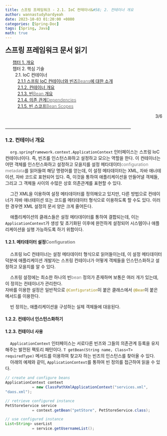 ```yaml
---
title: 스프링 프레임워크 - 2.1. IoC 컨테이너&#58; 2. 컨테이너 개요
author: wannastudyhardyeah
date: 2023-10-03 01:20:00 +0800
categories: [Spring-Doc]
tags: [Spring, Java]
math: true
---
```

<div class="toc-multiple-posts">
<b style="font-size:1.4rem">스프링 프레임워크 문서 읽기</b>
<ol class="sc-fmciRz gyCSrP"><a href="/posts/Spring-Chap-01-Frame-Work-Overview/">챕터 1. 개요</a><br>
챕터 2. 핵심 기술<br>
&nbsp;&nbsp;2.1. IoC 컨테이너<br>
&nbsp;&nbsp;&nbsp;&nbsp;<a href="/posts/Spring-Chap-02-1-1-introduction-to-the-spring-ioc-container-and-beans">2.1.1 스프링 IoC 컨테이너와 빈즈<span style="color: #808080;">Beans</span>에 대한 소개</a><br>
&nbsp;&nbsp;&nbsp;&nbsp;<a href="/posts/Spring-Chap-02-1-2-container-overview" aria-current="page" class="active">2.1.2. 컨테이너 개요</a><br>
&nbsp;&nbsp;&nbsp;&nbsp;<a href="/posts/Spring-Chap-02-1-3-bean-overview">2.1.3. 빈<span style="color: #808080;">Bean</span> 개요</a><br>
&nbsp;&nbsp;&nbsp;&nbsp;<a href="/posts/Spring-Chap-02-1-4-dependencies">2.1.4. 의존 관계<span style="color: #808080;">Dependencies</span></a><br>
&nbsp;&nbsp;&nbsp;&nbsp;<a href="/posts/Spring-Chap-02-1-5-bean-scopes">2.1.5. 빈 스코프<span style="color: #808080;">Bean Scopes</span></a><br>
</ol><div class="sc-fIosxK hRRhWV"><div class="sc-gUQvok eBShCz">
<div class="series-number" align="right">3/6</div>
</div></div>
</div>
<br>
<hr width="80%">
<h3 id="container-overview-h3"> 1.2. 컨테이너 개요</h3>

&nbsp;&nbsp;&nbsp;&nbsp;``org.springframework.context.ApplicationContext`` 인터페이스는 스프링 IoC 컨테이너이다. 즉, 빈즈를 인스턴스화하고 설정하고 모으는 역할을 한다. 이 컨테이너는 어떤 객체를 인스턴스화하고 설정하고 모을지를 설정 메타데이터<span style="color: #808080;">configuration metadata</span>를 읽어들여 해당 명령어를 얻는데, 이 설정 메타데이터는 XML, 자바 애너테이션, 자바 코드로 표현되어 있다. 즉, 이것을 통하여 애플리케이션을 만들어낼 객체들, 그리고 그 객체들 사이의 수많은 상호 의존관계를 표현할 수 있다.<br>  

&nbsp;&nbsp;&nbsp;&nbsp;그간 XML을 이용하여 설정 메타데이터를 정의해오고 있지만, 다른 방법으로 컨테이너가 자바 애너테이션 또는 코드를 메타데이터 형식으로 이용하도록 할 수도 있다. 이러한 경우엔 XML 설정의 문서 양은 크게 줄어든다.<br>

&nbsp;&nbsp;&nbsp;&nbsp;애플리케이션의 클래스들은 설정 메타데이터를 통하여 결합되는데, 이는 ``ApplicationContext``가 생성 및 초기화된 이후에 완전하게 설정되어 시스템이나 애플리케이션을 실행 가능하도록 하기 위함이다.<br> 

<h4 id="configuration-metadata">  1.2.1. 메타데이터 설정<span style="color: #808080;">Configuration</span></h4>

&nbsp;&nbsp;&nbsp;&nbsp;스프링 IoC 컨테이너는 설정 메타데이터 형식으로 읽어들이는데, 이 설정 메타데이터 덕분에 애플리케이션 개발자는 스프링 컨테이너가 어떻게 객체들을 인스턴스화하고 설정하고 모을지를 알 수 있다.<br>

&nbsp;&nbsp;&nbsp;&nbsp;스프링 설정에는 최소한 하나의 빈<span style="color: #808080;">bean</span> 정의가 존재하며 보통은 여러 개가 있는데, 이 정의는 컨테이너가 관리한다.<br>
자바를 이용한 설정은 일반적으로 <code class="language-java highlighter-rouge" style="color: #9E880D;">@Configuration</code>이 붙은 클래스에서 <code class="language-java highlighter-rouge" style="color: #9E880D;">@Bean</code>이 붙은 메서드를 이용한다.<br>

&nbsp;&nbsp;&nbsp;&nbsp;빈 정의는, 애플리케이션을 구성하는 실제 객체들에 대응된다. 

<h4 id="instantiating-a-container">  1.2.2. 컨테이너 인스턴스화하기</h4>
<h4 id="using-the-container-h4">  1.2.3. 컨테이너 사용</h4>

&nbsp;&nbsp;&nbsp;&nbsp;``ApplicationContext`` 인터페이스는 서로다른 빈즈와 그들의 의존관계 등록을 유지해주는 발전된 팩토리 패턴이다. ``T getBean(String name, Class<T> requiredType)`` 메서드를 이용하여 찾고자 하는 빈즈의 인스턴스를 찾아올 수 있다.<br>
&nbsp;&nbsp;&nbsp;&nbsp;아래의 예제와 같이, ``ApplicationContext``를 통하여 빈 정의를 접근하여 읽을 수 있다.<br>

```java
// create and configure beans
ApplicationContext context 
            = new ClassPathXmlApplicationContext("services.xml",
"daos.xml");

// retrieve configured instance
PetStoreService service 
            = context.getBean("petStore", PetStoreService.class);

// use configured instance
List<String> userList 
            = service.getUsernameList();
```
